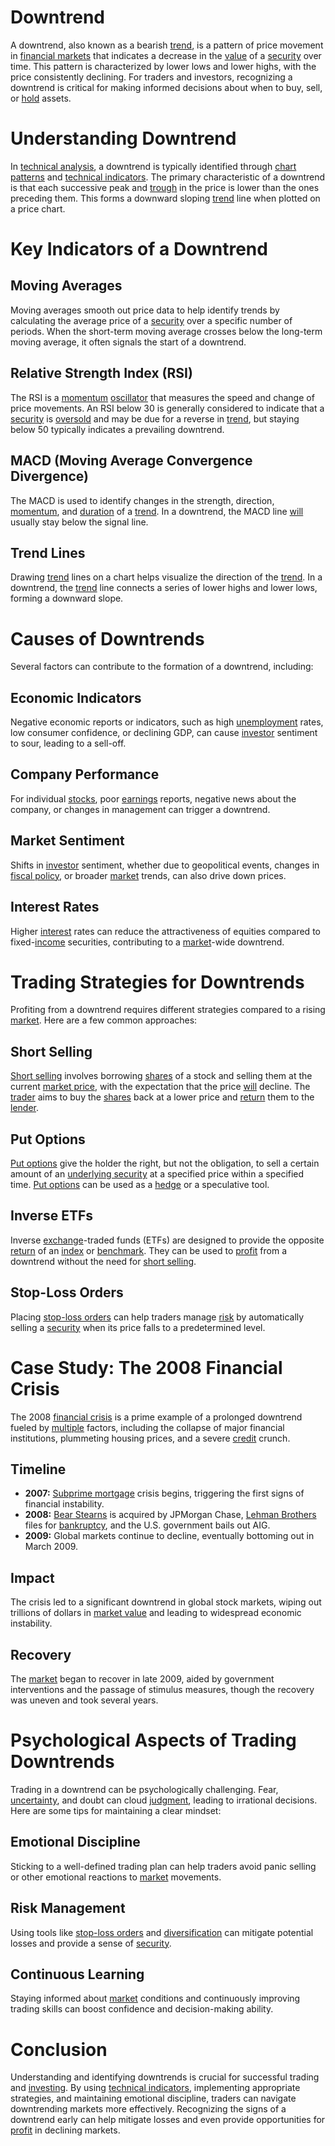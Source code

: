# Downtrend

A downtrend, also known as a bearish [trend](../t/trend.md), is a pattern of price movement in [financial markets](../f/financial_market.md) that indicates a decrease in the [value](../v/value.md) of a [security](../s/security.md) over time. This pattern is characterized by lower lows and lower highs, with the price consistently declining. For traders and investors, recognizing a downtrend is critical for making informed decisions about when to buy, sell, or [hold](../h/hold.md) assets.

# Understanding Downtrend

In [technical analysis](../t/technical_analysis.md), a downtrend is typically identified through [chart patterns](../c/chart_patterns.md) and [technical indicators](../t/technical_indicator.md). The primary characteristic of a downtrend is that each successive peak and [trough](../t/trough.md) in the price is lower than the ones preceding them. This forms a downward sloping [trend](../t/trend.md) line when plotted on a price chart.

# Key Indicators of a Downtrend

## Moving Averages
Moving averages smooth out price data to help identify trends by calculating the average price of a [security](../s/security.md) over a specific number of periods. When the short-term moving average crosses below the long-term moving average, it often signals the start of a downtrend.

## Relative Strength Index (RSI)
The RSI is a [momentum](../m/momentum.md) [oscillator](../o/oscillator.md) that measures the speed and change of price movements. An RSI below 30 is generally considered to indicate that a [security](../s/security.md) is [oversold](../o/oversold.md) and may be due for a reverse in [trend](../t/trend.md), but staying below 50 typically indicates a prevailing downtrend.

## MACD (Moving Average Convergence Divergence)
The MACD is used to identify changes in the strength, direction, [momentum](../m/momentum.md), and [duration](../d/duration.md) of a [trend](../t/trend.md). In a downtrend, the MACD line [will](../w/will.md) usually stay below the signal line.

## Trend Lines
Drawing [trend](../t/trend.md) lines on a chart helps visualize the direction of the [trend](../t/trend.md). In a downtrend, the [trend](../t/trend.md) line connects a series of lower highs and lower lows, forming a downward slope.

# Causes of Downtrends

Several factors can contribute to the formation of a downtrend, including:

## Economic Indicators
Negative economic reports or indicators, such as high [unemployment](../u/unemployment.md) rates, low consumer confidence, or declining GDP, can cause [investor](../i/investor.md) sentiment to sour, leading to a sell-off.

## Company Performance
For individual [stocks](../s/stock.md), poor [earnings](../e/earnings.md) reports, negative news about the company, or changes in management can trigger a downtrend.

## Market Sentiment
Shifts in [investor](../i/investor.md) sentiment, whether due to geopolitical events, changes in [fiscal policy](../f/fiscal_policy.md), or broader [market](../m/market.md) trends, can also drive down prices.

## Interest Rates
Higher [interest](../i/interest.md) rates can reduce the attractiveness of equities compared to fixed-[income](../i/income.md) securities, contributing to a [market](../m/market.md)-wide downtrend.

# Trading Strategies for Downtrends

Profiting from a downtrend requires different strategies compared to a rising [market](../m/market.md). Here are a few common approaches:

## Short Selling
[Short selling](../s/short_selling.md) involves borrowing [shares](../s/shares.md) of a stock and selling them at the current [market price](../m/market_price.md), with the expectation that the price [will](../w/will.md) decline. The [trader](../t/trader.md) aims to buy the [shares](../s/shares.md) back at a lower price and [return](../r/return.md) them to the [lender](../l/lender.md).

## Put Options
[Put options](../p/put_options.md) give the holder the right, but not the obligation, to sell a certain amount of an [underlying security](../u/underlying_security.md) at a specified price within a specified time. [Put options](../p/put_options.md) can be used as a [hedge](../h/hedge.md) or a speculative tool.

## Inverse ETFs
Inverse [exchange](../e/exchange.md)-traded funds (ETFs) are designed to provide the opposite [return](../r/return.md) of an [index](../i/index.md) or [benchmark](../b/benchmark.md). They can be used to [profit](../p/profit.md) from a downtrend without the need for [short selling](../s/short_selling.md).

## Stop-Loss Orders
Placing [stop-loss orders](../s/stop-loss_orders.md) can help traders manage [risk](../r/risk.md) by automatically selling a [security](../s/security.md) when its price falls to a predetermined level.

# Case Study: The 2008 Financial Crisis

The 2008 [financial crisis](../f/financial_crisis.md) is a prime example of a prolonged downtrend fueled by [multiple](../m/multiple.md) factors, including the collapse of major financial institutions, plummeting housing prices, and a severe [credit](../c/credit.md) crunch.

## Timeline
- **2007:** [Subprime mortgage](../s/subprime_mortgage.md) crisis begins, triggering the first signs of financial instability.
- **2008:** [Bear Stearns](../b/bear_stearns.md) is acquired by JPMorgan Chase, [Lehman Brothers](../l/lehman_brothers.md) files for [bankruptcy](../b/bankruptcy.md), and the U.S. government bails out AIG.
- **2009:** Global markets continue to decline, eventually bottoming out in March 2009.

## Impact
The crisis led to a significant downtrend in global stock markets, wiping out trillions of dollars in [market value](../m/market_value.md) and leading to widespread economic instability.

## Recovery
The [market](../m/market.md) began to recover in late 2009, aided by government interventions and the passage of stimulus measures, though the recovery was uneven and took several years.

# Psychological Aspects of Trading Downtrends

Trading in a downtrend can be psychologically challenging. Fear, [uncertainty](../u/uncertainty_in_trading.md), and doubt can cloud [judgment](../j/judgment.md), leading to irrational decisions. Here are some tips for maintaining a clear mindset:

## Emotional Discipline
Sticking to a well-defined trading plan can help traders avoid panic selling or other emotional reactions to [market](../m/market.md) movements.

## Risk Management
Using tools like [stop-loss orders](../s/stop-loss_orders.md) and [diversification](../d/diversification.md) can mitigate potential losses and provide a sense of [security](../s/security.md).

## Continuous Learning
Staying informed about [market](../m/market.md) conditions and continuously improving trading skills can boost confidence and decision-making ability.

# Conclusion

Understanding and identifying downtrends is crucial for successful trading and [investing](../i/investing.md). By using [technical indicators](../t/technical_indicator.md), implementing appropriate strategies, and maintaining emotional discipline, traders can navigate downtrending markets more effectively. Recognizing the signs of a downtrend early can help mitigate losses and even provide opportunities for [profit](../p/profit.md) in declining markets.